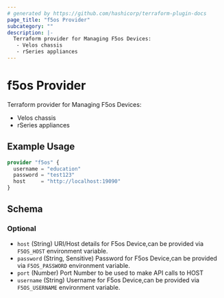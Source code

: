 ```yaml
---
# generated by https://github.com/hashicorp/terraform-plugin-docs
page_title: "f5os Provider"
subcategory: ""
description: |-
  Terraform provider for Managing F5os Devices:
   - Velos chassis
   - rSeries appliances
---
```


# f5os Provider

Terraform provider for Managing F5os Devices: 
 - Velos chassis 
 - rSeries appliances

## Example Usage

```terraform
provider "f5os" {
  username = "education"
  password = "test123"
  host     = "http://localhost:19090"
}
```

<!-- schema generated by tfplugindocs -->
## Schema

### Optional

- `host` (String) URI/Host details for F5os Device,can be provided via `F5OS_HOST` environment variable.
- `password` (String, Sensitive) Password for F5os Device,can be provided via `F5OS_PASSWORD` environment variable.
- `port` (Number) Port Number to be used to make API calls to HOST
- `username` (String) Username for F5os Device,can be provided via `F5OS_USERNAME` environment variable.

